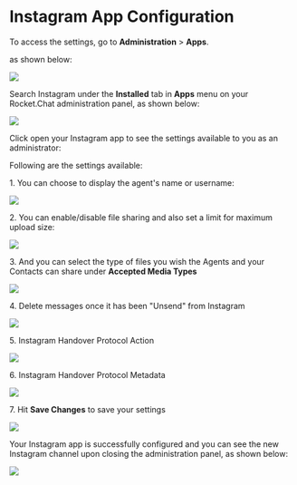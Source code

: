 # Instagram App Configuration

To access the settings, go to **Administration** > **Apps**.

as shown below:

![](<../../../../../.gitbook/assets/2021-11-20\_23-29-48 (1).png>)

Search Instagram under the **Installed** tab in **Apps** menu on your Rocket.Chat administration panel, as shown below:

![](<../../../../../.gitbook/assets/2021-12-28\_21-03-31 (2).png>)

Click open your Instagram app to see the settings available to you as an administrator:&#x20;

Following are the settings available:

1\.  You can choose to display the agent's name or username:

![](../../../../../.gitbook/assets/2021-12-29\_17-04-47.png)

2\. You can enable/disable file sharing and also set a limit for maximum upload size:

![](<../../../../../.gitbook/assets/2021-12-29\_17-05-48 (6).png>)

3\. And you can select the type of files you wish the Agents and your Contacts can share under **Accepted Media Types**

![](../../../../../.gitbook/assets/2021-12-29\_17-32-22.png)

4\.  Delete messages once it has been "Unsend" from Instagram

![](../../../../../.gitbook/assets/2021-12-29\_17-34-16.png)

5\. Instagram Handover Protocol Action

![](../../../../../.gitbook/assets/2021-12-29\_17-42-55.png)

6\. Instagram Handover Protocol Metadata

![](../../../../../.gitbook/assets/2021-12-29\_17-43-33.png)

7\. Hit **Save Changes** to save your settings

![](<../../../../../.gitbook/assets/2021-12-29\_17-48-45 (3).png>)

Your Instagram app is successfully configured and you can see the new Instagram channel upon closing the administration panel, as shown below:

![](../../../../../.gitbook/assets/2021-12-29\_17-56-37.png)
